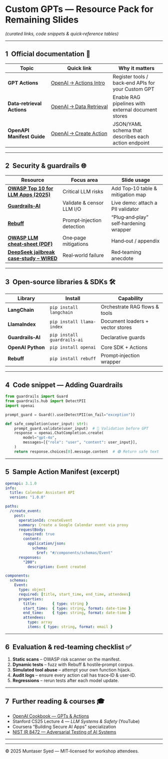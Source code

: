
# Custom GPTs — Resource Pack for Remaining Slides
*(curated links, code snippets & quick‑reference tables)*  

---

## 1  Official documentation 🔗  

| Topic | Quick link | Why it matters |
|-------|-----------|----------------|
| **GPT Actions** | [OpenAI → Actions Intro](https://platform.openai.com/docs/actions/introduction) | Register tools / back‑end APIs for your Custom GPT |
| **Data‑retrieval Actions** | [OpenAI → Data Retrieval](https://platform.openai.com/docs/actions/data-retrieval) | Enable RAG pipelines with external document stores |
| **OpenAPI Manifest Guide** | [OpenAI → Create Action](https://platform.openai.com/docs/actions/creating-action) | JSON/YAML schema that describes each action endpoint |

---

## 2  Security & guardrails 🌐  

| Resource | Focus area | Slide usage |
|----------|------------|-------------|
| [**OWASP Top 10 for LLM Apps (2025)**](https://owasp.org/www-project-top-10-for-large-language-model-applications/) | Critical LLM risks | Add Top‑10 table & mitigation map |
| [**Guardrails‑AI**](https://github.com/guardrails-ai/guardrails) | Validate & censor LLM I/O | Live demo: attach a PII validator |
| [**Rebuff**](https://github.com/rebuff/rebuff) | Prompt‑injection detection | “Plug‑and‑play” self‑hardening wrapper |
| [**OWASP LLM cheat‑sheet (PDF)**](https://owasp.org/www-project-top-10-for-large-language-model-applications/assets/OWASP-LLM-Top10-Cheat-Sheet.pdf) | One‑page mitigations | Hand‑out / appendix |
| [**DeepSeek jailbreak case‑study – WIRED**](https://www.wired.com/story/chatgpt-deepseek-jailbreak/) | Real‑world failure | Red‑teaming anecdote |

---

## 3  Open‑source libraries & SDKs 🛠️  

| Library | Install | Capability |
|---------|---------|------------|
| **LangChain** | `pip install langchain` | Orchestrate RAG flows & tools |
| **LlamaIndex** | `pip install llama-index` | Document loaders + vector stores |
| **Guardrails‑AI** | `pip install guardrails-ai` | Declarative guards |
| **OpenAI Python** | `pip install openai` | Core SDK + Actions |
| **Rebuff** | `pip install rebuff` | Prompt‑injection wrapper |

---

## 4  Code snippet — Adding Guardrails  

```python
from guardrails import Guard
from guardrails.hub import DetectPII
import openai

prompt_guard = Guard().use(DetectPII(on_fail="exception"))

def safe_completion(user_input: str):
    prompt_guard.validate(user_input)  # 🔴 Validation before GPT
    response = openai.ChatCompletion.create(
        model="gpt-4o",
        messages=[{"role": "user", "content": user_input}],
    )
    return response.choices[0].message.content  # 🟢 Return safe text
```

---

## 5  Sample Action Manifest (excerpt)  

```yaml
openapi: 3.1.0
info:
  title: Calendar Assistant API
  version: "1.0.0"

paths:
  /create_event:
    post:
      operationId: createEvent
      summary: Create a Google Calendar event via proxy
      requestBody:
        required: true
        content:
          application/json:
            schema:
              $ref: "#/components/schemas/Event"
      responses:
        "200":
          description: Event created

components:
  schemas:
    Event:
      type: object
      required: [title, start_time, end_time, attendees]
      properties:
        title:       { type: string }
        start_time:  { type: string, format: date-time }
        end_time:    { type: string, format: date-time }
        attendees:
          type: array
          items: { type: string, format: email }
```

---

## 6  Evaluation & red‑teaming checklist ✅  

1. **Static scans** – OWASP risk scanner on the manifest.  
2. **Dynamic tests** – fuzz with Rebuff & hostile‑prompt corpus.  
3. **Simulated tool abuse** – attempt your own function hijack.  
4. **Audit logs** – ensure every action call has trace‑ID & user‑ID.  
5. **Regressions** – rerun tests after each model update.  

---

## 7  Further reading & courses 🎓  

* [OpenAI Cookbook — GPTs & Actions](https://github.com/openai/openai-cookbook)  
* Stanford CS25 Lecture 4 — *LLM Systems & Safety* (YouTube)  
* Coursera “Building Secure AI Apps” specialization  
* [NIST IR 8472 — Adversarial Testing of AI Systems](https://doi.org/10.6028/NIST.IR.8472)  

---

---

© 2025 Muntaser Syed — MIT‑licensed for workshop attendees.
